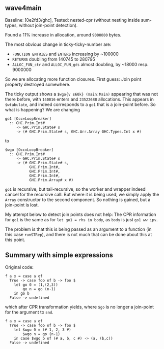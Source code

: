 ## wave4main


Baseline: \[0e2fd3/ghc\], Tested: nested-cpr (without nesting inside sum-types, without join-point detection).


Found a 11% increase in allocation, around `9000000` bytes.



The most obvious change in ticky-ticky-number are:


- `FUNCTION ENTRIES` and `ENTERS` increasing by \~100000
- `RETURNS` doubling from 140745 to 280795
-  `ALLOC_FUN_ctr` and `ALLOC_FUN_gds` almost doubling, by \~18000 resp. 9000000


So we are allocating more function closures. First guess: Join point property destroyed somewhere.


The ticky output shows a `$wgo{v s60k} (main:Main)` appearing that was not there before, with `140016` enters and `23522688` allocations. This appears in `$wtabulate`, and indeed corresponds to a `go1` that is a join-point before. So what is happening? We are changing

```wiki
go1 [Occ=LoopBreaker]                                      
  :: GHC.Prim.Int#                                         
     -> GHC.Prim.State# s                                  
     -> (# GHC.Prim.State# s, GHC.Arr.Array GHC.Types.Int x #)
```


to

```wiki
$wgo [Occ=LoopBreaker]          
  :: GHC.Prim.Int#
     -> GHC.Prim.State# s
     -> (# GHC.Prim.State# s,   
           GHC.Prim.Int#,       
           GHC.Prim.Int#,       
           GHC.Prim.Int#,       
           GHC.Prim.Array# x #) 
```

`go1` is recursive, but tail-recursive, so the worker and wrapper indeed cancel for the recursive call. But where it is being used, we simply apply the `Array` constructor to the second component. So nothing is gained, but a join-point is lost.


My attempt below to detect join points does not help: The CPR information for `go1` is the same as for `let go1 = rhs in body`, as `body` is just `go1 ww ipv`.


The problem is that this is being passed as an argument to a function (in this case `runSTRep`), and there is not much that can be done about this at this point.

## Summary with simple expressions


Original code:

```wiki
f a x = case a of
  True -> case foo of b -> foo $
    let go 0 = (1,(2,3))
        go n = go (n-1)
    in go b
  False -> undefined
```


which after CPR transformation yields, where `$go` is no longer a join-point for the argument to `snd`.

```wiki
f a x = case a of
  True -> case foo of b -> foo $
    let $wgo 0 = (# 1, 2, 3 #)
        $wgo n = go (n-1)
    in case $wgo b of (# a, b, c #) -> (a, (b,c))
  False -> undefined
```